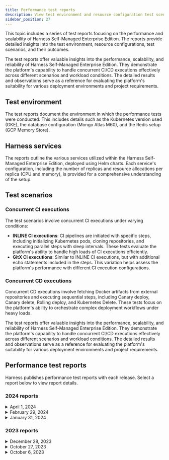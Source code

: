 ```yaml
---
title: Performance test reports
description: View test environment and resource configuration test scenarios and results.
sidebar_position: 27
---
```


This topic includes a series of test reports focusing on the performance and scalability of Harness Self-Managed Enterprise Edition. The reports provide detailed insights into the test environment, resource configurations, test scenarios, and their outcomes.

The test reports offer valuable insights into the performance, scalability, and reliability of Harness Self-Managed Enterprise Edition. They demonstrate the platform's capability to handle concurrent CI/CD executions effectively across different scenarios and workload conditions. The detailed results and observations serve as a reference for evaluating the platform's suitability for various deployment environments and project requirements.

## Test environment

The test reports document the environment in which the performance tests were conducted. This includes details such as the Kubernetes version used (GKE), the database configuration (Mongo Atlas M60), and the Redis setup (GCP Memory Store).

## Harness services

The reports outline the various services utilized within the Harness Self-Managed Enterprise Edition, deployed using Helm charts. Each service's configuration, including the number of replicas and resource allocations per replica (CPU and memory), is provided for a comprehensive understanding of the setup.

## Test scenarios

### Concurrent CI executions

The test scenarios involve concurrent CI executions under varying conditions:

- **INLINE CI executions**: CI pipelines are initiated with specific steps, including initializing Kubernetes pods, cloning repositories, and executing parallel steps with sleep intervals. These tests evaluate the platform's ability to handle high loads of CI executions efficiently.
- **GitX CI executions**: Similar to INLINE CI executions, but with additional echo statements included in the steps. This variation helps assess the platform's performance with different CI execution configurations.

### Concurrent CD executions

Concurrent CD executions involve fetching Docker artifacts from external repositories and executing sequential steps, including Canary deploy, Canary delete, Rolling deploy, and Kubernetes Delete. These tests focus on the platform's ability to orchestrate complex deployment workflows under heavy loads.

The test reports offer valuable insights into the performance, scalability, and reliability of Harness Self-Managed Enterprise Edition. They demonstrate the platform's capability to handle concurrent CI/CD executions effectively across different scenarios and workload conditions. The detailed results and observations serve as a reference for evaluating the platform's suitability for various deployment environments and project requirements.

## Performance test reports

Harness publishes performance test reports with each release. Select a report below to view report details.

### 2024 reports

<details>
<summary>April 1, 2024</summary>

This document details information about the following:

1. Test Environment and resource configuration
2. Test scenario and results

#### Environment
- GKE (Kubernetes Version): 1.26.x

#### Database
- Mongo Atlas M60

#### Redis
- GCP Memory Store (11 GB)

#### Harness Services

[Helm chart](https://github.com/harness/helm-charts/releases/tag/harness-0.14.6)

| Service Name             | Replicas | CPU (per replica) | Memory (per replica) |    Version     |
|--------------------------|:--------:|:-----------------:|:--------------------:|:--------------:|
| access-control           |    4     |         1         |          5           | harness-0.14.6 |
| ci-manager               |    4     |         3         |          6           | harness-0.14.6 |
| pipeline-service         |    7     |         4         |          10          | harness-0.14.6 |
| manager                  |    7     |         3         |          12          | harness-0.14.6 |
| log-service              |    3     |         3         |          12          | harness-0.14.6 |
| ng-manager               |    5     |         2         |          6           | harness-0.14.6 |
| scm                      |    2     |        0.5        |          1           | harness-0.14.6 |
| gateway                  |    5     |         1         |          4           | harness-0.14.6 |
| default-backend          |    1     |        0.1        |         0.2          | harness-0.14.6 |
| nginx-ingress-controller |    1     |         5         |          10          | harness-0.14.6 |
| change-data-capture      |    1     |         4         |          6           | harness-0.14.6 |
| next-gen-ui              |    2     |        0.5        |         0.5          | harness-0.14.6 |
| ng-auth-ui               |    2     |        0.1        |         0.1          | harness-0.14.6 |
| platform-service         |    2     |        0.5        |          3           | harness-0.14.6 |
| template-service         |    2     |         1         |          8           | harness-0.14.6 |
| ti-service               |    2     |         1         |          6           | harness-0.14.6 |
| sto-core                 |    4     |        0.5        |         1.5          | harness-0.14.6 |
| sto-manager              |    2     |         3         |          6           | harness-0.14.6 |
| gitops                   |    2     |         2         |          2           | harness-0.14.6 |
| ui                       |    3     |        0.1        |         0.5          | harness-0.14.6 |
| policy-mgmt              |    3     |        0.3        |          1           | harness-0.14.6 |
| timescaledb              |    2     |         1         |          2           | harness-0.14.6 |
| verification-svc         |    2     |        0.3        |          4           | harness-0.14.6 |
| ng-dashboard-aggregator  |    2     |       0.25        |          2           | harness-0.14.6 |

#### Override file

[override-perf.yaml](https://github.com/harness/helm-charts/blob/main/src/harness/override-perf.yaml)

#### Test scenarios

##### >  2000 concurrent CI Executions INLINE
Each CI pipeline would:
- initialize a K8s pod and Git clone repo
- run 5 parallel steps (100 sec sleep)
- run template with 2 parallel steps (140sec sleep)

Projects: 1
Pipelines: 2000
Stages per pipeline: 1
Delegates: 15 (1cpu/4gi)
Trigger type: webhook
Test class: CI_PIPELINE_WEBHOOK_RUN

> Result: **PASS**
Avg Execution Time: **6.45min**

##### >  2000 concurrent CD Executions INLINE
Each CD pipeline would:
- fetch docker artifact from AWS ECR repo
- run following steps in order:
   - Canary deploy
   - Canary delete
   - Rolling deploy
   - K8s Delete

Projects: 1
Pipelines: 2000
Stages per pipeline: 1
Delegates: 47 (1cpu/4gi)
Test class: CD_PIPELINE_RUN

> Result: **PASS**
Avg Execution Time: **5.20min**

</details>

<details>
<summary>February 29, 2024</summary>

This document details information about the following:

1. Test Environment and resource configuration
2. Test scenario and results

#### Environment
- GKE (Kubernetes Version): 1.26.x

#### Database
- Mongo Atlas M60

#### Redis
- GCP Memory Store (11 GB)

#### Harness services

Helm chart : https://github.com/harness/helm-charts/releases/tag/harness-0.13.4

| Service Name             | Replicas | CPU (per replica) | Memory (per replica) |    Version     |
|--------------------------|:--------:|:-----------------:|:--------------------:|:--------------:|
| access-control           |    4     |         1         |          5           | harness-0.13.4 |
| ci-manager               |    4     |         3         |          6           | harness-0.13.4 |
| pipeline-service         |    7     |         4         |          10          | harness-0.13.4 |
| manager                  |    7     |         3         |          12          | harness-0.13.4 |
| log-service              |    3     |         3         |          12          | harness-0.13.4 |
| ng-manager               |    5     |         2         |          6           | harness-0.13.4 |
| scm                      |    2     |        0.5        |          1           | harness-0.13.4 |
| gateway                  |    5     |         1         |          4           | harness-0.13.4 |
| default-backend          |    1     |        0.1        |         0.2          | harness-0.13.4 |
| nginx-ingress-controller |    1     |         5         |          10          | harness-0.13.4 |
| change-data-capture      |    1     |         4         |          6           | harness-0.13.4 |
| next-gen-ui              |    2     |        0.5        |         0.5          | harness-0.13.4 |
| ng-auth-ui               |    2     |        0.1        |         0.1          | harness-0.13.4 |
| platform-service         |    2     |        0.5        |          3           | harness-0.13.4 |
| template-service         |    2     |         1         |          8           | harness-0.13.4 |
| ti-service               |    2     |         1         |          6           | harness-0.13.4 |
| sto-core                 |    4     |        0.5        |         1.5          | harness-0.13.4 |
| sto-manager              |    2     |         3         |          6           | harness-0.13.4 |
| gitops                   |    2     |         2         |          2           | harness-0.13.4 |
| ui                       |    3     |        0.1        |         0.5          | harness-0.13.4 |
| policy-mgmt              |    3     |        0.3        |          1           | harness-0.13.4 |
| timescaledb              |    2     |         1         |          2           | harness-0.13.4 |
| verification-svc         |    2     |        0.3        |          4           | harness-0.13.4 |
| ng-dashboard-aggregator  |    2     |       0.25        |          2           | harness-0.13.4 |

#### Override file

[override-perf.yaml](https://github.com/harness/helm-charts/blob/main/src/harness/override-perf.yaml)

#### Test scenarios

##### >  2000 concurrent CI Executions INLINE
Each CI pipeline would:
- initialize a k8s pod and git clone repo
- run 5 parallel steps (100 sec sleep)
- run template with 2 parallel steps (140sec sleep)

Projects: 1
Pipelines: 2000
Stages per pipeline: 1
Delegates: 15 (1cpu/4gi)
Trigger type: webhook
Test class: CI_PIPELINE_WEBHOOK_RUN

> Result : **PASS**
Avg Execution Time: **6.5min**

##### >  1500 concurrent CD Executions INLINE
Each CD pipeline would
- fetch docker artifact from AWS ECR repo
- run following steps in order:
   - Canary deploy
   - Canary delete
   - Rolling deploy
   - K8s Delete

Projects: 1
Pipelines: 1500
Stages per pipeline: 1
Delegates: 40 (1cpu/4gi)
Test class: CD_PIPELINE_RUN

> Result: **PASS**
Avg Execution Time: **5.1min**

</details>

<details>
<summary>January 31, 2024</summary>

This document details information about the following:

1. Test Environment and resource configuration
2. Test scenario and results

#### Environment
- GKE (Kubernetes Version): 1.25.x

#### Database
- Mongo Atlas M60

#### Redis
- GCP Memory Store (11 GB)

#### Harness services

Helm chart : https://github.com/harness/helm-charts/releases/tag/harness-0.13.0

| Service Name             | Replicas | CPU (per replica) | Memory (per replica) |    Version     |
|--------------------------|:--------:|:-----------------:|:--------------------:|:--------------:|
| access-control           |    4     |         1         |          5           | harness-0.13.0 |
| ci-manager               |    4     |         3         |          6           | harness-0.13.0 |
| pipeline-service         |    7     |         4         |          10          | harness-0.13.0 |
| manager                  |    7     |         3         |          12          | harness-0.13.0 |
| log-service              |    3     |         3         |          12          | harness-0.13.0 |
| ng-manager               |    5     |         2         |          6           | harness-0.13.0 |
| scm                      |    2     |        0.5        |          1           | harness-0.13.0 |
| gateway                  |    5     |         1         |          4           | harness-0.13.0 |
| default-backend          |    1     |        0.1        |         0.2          | harness-0.13.0 |
| nginx-ingress-controller |    1     |         5         |          10          | harness-0.13.0 |
| change-data-capture      |    1     |         4         |          6           | harness-0.13.0 |
| next-gen-ui              |    2     |        0.5        |         0.5          | harness-0.13.0 |
| ng-auth-ui               |    2     |        0.1        |         0.1          | harness-0.13.0 |
| platform-service         |    2     |        0.5        |          3           | harness-0.13.0 |
| template-service         |    2     |         1         |          8           | harness-0.13.0 |
| ti-service               |    2     |         1         |          6           | harness-0.13.0 |
| sto-core                 |    4     |        0.5        |         1.5          | harness-0.13.0 |
| sto-manager              |    2     |         3         |          6           | harness-0.13.0 |
| gitops                   |    2     |         2         |          2           | harness-0.13.0 |
| ui                       |    3     |        0.1        |         0.5          | harness-0.13.0 |
| policy-mgmt              |    3     |        0.3        |          1           | harness-0.13.0 |
| timescaledb              |    2     |         1         |          2           | harness-0.13.0 |
| verification-svc         |    2     |        0.3        |          4           | harness-0.13.0 |
| ng-dashboard-aggregator  |    2     |       0.25        |          2           | harness-0.13.0 |

#### Override file

[override-perf.yaml](https://github.com/harness/helm-charts/blob/main/src/harness/override-perf.yaml)

#### Test scenarios

##### >  2000 concurrent CI Executions INLINE
Each CI pipeline would
- initialize a k8s pod and Git clone repo
- run 5 parallel steps (100 sec sleep)
- run template with 2 parallel steps (140sec sleep)

Projects: 1
Pipelines: 2000
Stages per pipeline: 1
Delegates: 15 (1cpu/4gi)
Trigger type: webhook
Test class: CI_PIPELINE_WEBHOOK_RUN

> Result : **PASS**
Avg Execution Time: **6.5min**

##### >  1500 concurrent CI Executions GitX
Each CI pipeline would
- initialize a k8s pod and git clone repo
- run 5 parallel steps (360 sec sleep) and echo statements

Projects : 1
Pipelines : 1500
Stages per pipeline : 1
Delegates : 15 (1cpu/2gi)
Trigger type : webhook
Test class : CI_PIPELINE_REMOTE_RUN

> Result : **PASS**
Avg Execution Time: **8.5min**

##### >  1000 concurrent CD Executions INLINE
Each CD pipeline would:
- fetch docker artifact from AWS ECR repo
- run following steps in order:
   - Canary deploy
   - Canary delete
   - Rolling deploy
   - K8s Delete

Projects: 1
Pipelines: 1000
Stages per pipeline: 1
Delegates: 26 (1cpu/4gi)
Test class: CD_PIPELINE_RUN

> Result: **PASS**
Avg Execution Time: **4.5min**

</details>

### 2023 reports

<details>
<summary>December 28, 2023</summary>

This document details information about the following:

1. Test Environment and resource configuration
2. Test scenario and results

#### Environment
- GKE (Kubernetes Version): 1.25.x

#### Database
- Mongo Atlas M60

#### Redis
- GCP Memory Store (5GB)

#### Harness services

[Helm chart](https://github.com/harness/helm-charts/releases/tag/harness-0.11.2)

| Service Name             | Replicas | CPU (per replica) | Memory (per replica) |    Version     |
|--------------------------|:--------:|:-----------------:|:--------------------:|:--------------:|
| access-control           |    5     |         1         |          5           | harness-0.11.2 |
| ci-manager               |    6     |         3         |          6           | harness-0.11.2 |
| pipeline-service         |    10    |         4         |          12          | harness-0.11.2 |
| manager                  |    6     |         3         |          12          | harness-0.11.2 |
| log-service              |    3     |         3         |          12          | harness-0.11.2 |
| ng-manager               |    4     |         3         |          8           | harness-0.11.2 |
| scm                      |    2     |        0.5        |          1           | harness-0.11.2 |
| gateway                  |    2     |         2         |          6           | harness-0.11.2 |
| default-backend          |    1     |        0.1        |         0.2          | harness-0.11.2 |
| nginx-ingress-controller |    2     |         5         |          10          | harness-0.11.2 |
| change-data-capture      |    1     |         4         |          5           | harness-0.11.2 |
| next-gen-ui              |    2     |        0.5        |         0.5          | harness-0.11.2 |
| ng-auth-ui               |    2     |        0.1        |         0.1          | harness-0.11.2 |
| platform-service         |    2     |        0.5        |          3           | harness-0.11.2 |
| template-service         |    2     |         1         |          8           | harness-0.11.2 |
| ti-service               |    1     |         3         |          6           | harness-0.11.2 |
| sto-core                 |    1     |        0.5        |         0.75         | harness-0.11.2 |
| sto-manager              |    1     |         3         |          6           | harness-0.11.2 |
| gitops                   |    1     |         2         |          2           | harness-0.11.2 |
| ui                       |    1     |        0.5        |         0.5          | harness-0.11.2 |
| policy-mgmt              |    1     |        0.5        |         0.5          | harness-0.11.2 |
| timescaledb              |    2     |         1         |          2           | harness-0.11.2 |

#### Override file

[override-perf-ci-cd-ff.yaml](https://github.com/harness/helm-charts/blob/main/src/harness/override-perf-ci-cd-ff.yaml)

#### Manager config : update LOG_STREAMING_SERVICE_EXTERNAL_URL = `<smp host url>`/log-service/

#### Test scenarios

##### >  1800 concurrent CI Executions INLINE
Each CI pipeline would:
- initialize a K8s pod and Git clone repo
- run 5 parallel steps (100 sec sleep)
- run template with 2 parallel steps (140sec sleep)

Projects: 1
Pipelines: 1800
Stages per pipeline: 1
Delegates: 15 (1cpu/2gi)
trigger: webhook

> Result: **PASS**
Total Execution Time: **7.2min**

##### >  1500 concurrent CI Executions GitX
Each CI pipeline would
- initialize a K8s pod and Git clone repo
- run 5 parallel steps (360 sec sleep) and echo statements

Projects: 1
Pipelines: 1500
Stages per pipeline: 1
Delegates: 15 (1cpu/2gi)
trigger: webhook

> Result: **PASS**
Total Execution Time: **10.3min**

##### >  1000 concurrent CD Executions INLINE
Each CD pipeline would
- fetch Docker artifact from AWS ECR repo
- run following steps in order:
   - Canary deploy
   - Canary delete
   - Rolling deploy
   - K8s Delete

Projects: 1
Pipelines: 1000
Stages per pipeline: 1
Delegates: 27 (1cpu/4gi)

> Result: **PASS**
Total Execution Time: **4.5min**

</details>

<details>
<summary>October 27, 2023</summary>

This document details information about the following:
1. Test environment and resource configuration
2. Test scenario and results

#### Environment
- GKE (Kubernetes Version): 1.26.x

#### Database
- Mongo Atlas M60

#### Redis
- GCP Memory Store (5GB)

#### Harness services

[Helm chart](https://github.com/harness/helm-charts/releases/tag/harness-0.9.2)

| Service Name             | Replicas | CPU (per replica) | Memory (per replica) |                       Version                        |
|--------------------------|:--------:|:-----------------:|:--------------------:|:----------------------------------------------------:|
| access-control           |    5     |         1         |          5           |                    harness-0.9.2                     |
| ci-manager               |    6     |         3         |          6           |                    harness-0.9.2                     |
| pipeline-service         |    10    |         4         |          12          | harness-0.9.2 + fixes <br/> (to be released in 0.11) |
| manager                  |    6     |         3         |          12          | harness-0.9.2 + fixes <br/> (to be released in 0.10) |
| log-service              |    1     |        10         |          24          |                    harness-0.9.2                     |
| ng-manager               |    4     |         3         |          8           | harness-0.9.2 + fixes <br/> (to be released in 0.10) |
| scm                      |    2     |        0.5        |          1           |                    harness-0.9.2                     |
| gateway                  |    2     |         2         |          6           |                    harness-0.9.2                     |
| default-backend          |    1     |        0.1        |         0.2          |                    harness-0.9.2                     |
| nginx-ingress-controller |    2     |         5         |          10          |                    harness-0.9.2                     |
| change-data-capture      |    1     |         4         |          5           |                    harness-0.9.2                     |
| next-gen-ui              |    2     |        0.5        |         0.5          |                    harness-0.9.2                     |
| ng-auth-ui               |    2     |        0.1        |         0.1          |                    harness-0.9.2                     |
| platform-service         |    2     |        2.5        |          3           |                    harness-0.9.2                     |
| template-service         |    2     |         1         |          8           | harness-0.9.2 + fixes <br/> (to be released in 0.11) |
| ti-service               |    1     |         3         |          6           |                    harness-0.9.2                     |
| sto-core                 |    1     |        0.5        |         0.75         |                    harness-0.9.2                     |
| sto-manager              |    1     |         3         |          6           |                    harness-0.9.2                     |
| gitops                   |    1     |         2         |          2           |                    harness-0.9.2                     |
| ui                       |    1     |        0.5        |         0.5          |                    harness-0.9.2                     |
| policy-mgmt              |    1     |        0.5        |         0.5          |                    harness-0.9.2                     |
| timescaledb              |    2     |         1         |          2           |                    harness-0.9.2                     |

#### Override file

[override-perf-ci-cd-ff.yaml](https://github.com/harness/helm-charts/blob/main/src/harness/override-perf-ci-cd-ff.yaml)

#### Manager config
update `LOG_STREAMING_SERVICE_EXTERNAL_URL` = `<smp host url>`/log-service/

#### Test scenarios

##### >  1500 concurrent CI executions INLINE
Each CI pipeline would:
- initialize a K8s pod and Git clone repo
- run 5 parallel steps (70 sec sleep)
- run template with 2 parallel steps (140sec sleep)

Projects: 1
Pipelines: 1500
Stages per pipeline: 1
Delegates: 10 (1cpu/2gi)

> Result: **PASS**
Total Execution Time: **6min**

##### >  1500 concurrent CI executions GitX
Each CI pipeline would:
- initialize a K8s pod and Git clone repo
- run 5 parallel steps (140 sec sleep) and echo statements

Projects: 1
Pipelines: 1500
Stages per pipeline: 1
Delegates: 10 (1cpu/2gi)

> Result: **PASS**
Total Execution Time: **5min**

##### >  500 concurrent CD executions INLINE
Each CD pipeline would:
- fetch Docker artifact from AWS ECR repo
- run the following steps in order:
   - Canary deploy
   - Canary delete
   - Rolling deploy
   - K8s Delete

Projects: 1
Pipelines: 500
Stages per pipeline: 1
Delegates: 18 (1cpu/4gi)

> Result: **PASS**
Total Execution Time: **4.5min**

</details>

<details>
<summary>October 6, 2023</summary>

This document details information about the following:
1. Test environment and resource configuration
2. Test scenario and results

#### Environment
- GKE (Kubernetes Version): 1.26.x

#### Database
- Mongo Atlas M60

#### Redis
- GCP Memory Store (5GB)

#### Harness services

[Helm chart](https://github.com/harness/helm-charts/releases/tag/harness-0.8.2)

| Service Name             | Replicas | CPU (per replica) | Memory (per replica) |                       Version                        |
|--------------------------|:--------:|:-----------------:|:--------------------:|:----------------------------------------------------:|
| access-control           |    5     |         1         |          5           |                    harness-0.8.2                     |
| ci-manager               |    6     |         3         |          6           |                    harness-0.8.2                     |
| pipeline-service         |    10    |         4         |          12          | harness-0.8.2 + fixes <br/> (to be released in 0.11) |
| manager                  |    6     |         3         |          12          |                    harness-0.8.2                     |
| log-service              |    1     |        10         |          24          |                    harness-0.8.2                     |
| ng-manager               |    4     |         3         |          8           |                    harness-0.8.2                     |
| scm                      |    2     |        0.5        |          1           |                    harness-0.8.2                     |
| gateway                  |    2     |         2         |          6           |                    harness-0.8.2                     |
| default-backend          |    1     |        0.1        |         0.2          |                    harness-0.8.2                     |
| nginx-ingress-controller |    2     |         5         |          10          |                    harness-0.8.2                     |
| change-data-capture      |    1     |         4         |          5           |                    harness-0.8.2                     |
| next-gen-ui              |    2     |        0.5        |         0.5          |                    harness-0.8.2                     |
| ng-auth-ui               |    2     |        0.1        |         0.1          |                    harness-0.8.2                     |
| platform-service         |    2     |        2.5        |          3           |                    harness-0.8.2                     |
| template-service         |    2     |         1         |          8           | harness-0.8.2 + fixes <br/> (to be released in 0.11) |
| ti-service               |    1     |         3         |          6           |                    harness-0.8.2                     |
| sto-core                 |    1     |        0.5        |         0.75         |                    harness-0.8.2                     |
| sto-manager              |    1     |         3         |          6           |                    harness-0.8.2                     |
| gitops                   |    1     |         2         |          2           |                    harness-0.8.2                     |
| ui                       |    1     |        0.5        |         0.5          |                    harness-0.8.2                     |
| policy-mgmt              |    1     |        0.5        |         0.5          |                    harness-0.8.2                     |
| timescaledb              |    2     |         1         |          2           |                    harness-0.8.2                     |

##### Override file

[override-perf-ci-cd-ff.yaml](https://github.com/harness/helm-charts/blob/main/src/harness/override-perf-ci-cd-ff.yaml)

#### Test scenarios

##### >  1500 concurrent CI executions INLINE
Each CI pipeline would:
- initialize a K8s pod and Git clone repo
- run 4 parallel steps (70 sec sleep)
- run template with 2 parallel steps (140sec sleep)

Projects: 1
Pipelines: 1500
Stages per pipeline: 1
Delegates: 10 (1cpu/2gi)

> Result: **PASS**
Total Execution Time: **6min**

##### >  1500 concurrent CI executions GitX
Each CI pipeline would
- initialize a K8s pod and Git clone repo
- run 5 parallel steps (140 sec sleep) and echo statements

Projects: 1
Pipelines: 1500
Stages per pipeline: 1
Delegates: 10 (1cpu/2gi)

> Result: **PASS**
Total Execution Time: **4.2min**

##### >  500 concurrent CD executions INLINE
Each CD pipeline would:
- fetch Docker artifact from AWS ECR repo
- run the following steps in order:
   - Canary deploy
   - Canary delete
   - Rolling deploy
   - K8s Delete

Projects: 1
Pipelines: 500
Stages per pipeline: 1
Delegates: 18 (1cpu/4gi)

> Result: **PASS**
Total Execution Time: **4.2min**

</details>

